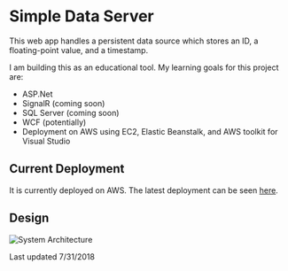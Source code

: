 # Simple Data Server

This web app handles a persistent data source which stores an ID, a floating-point value, and a timestamp. 

I am building this as an educational tool. My learning goals for this project are:
 - ASP.Net
 - SignalR (coming soon)
 - SQL Server (coming soon)
 - WCF (potentially)
 - Deployment on AWS using EC2, Elastic Beanstalk, and AWS toolkit for Visual Studio



## Current Deployment
It is currently deployed on AWS. The latest deployment can be seen [here](http://rgftestdeploy.us-east-2.elasticbeanstalk.com/). 

## Design
![System Architecture](https://i.imgur.com/xIb7a8W.png)


Last updated 7/31/2018